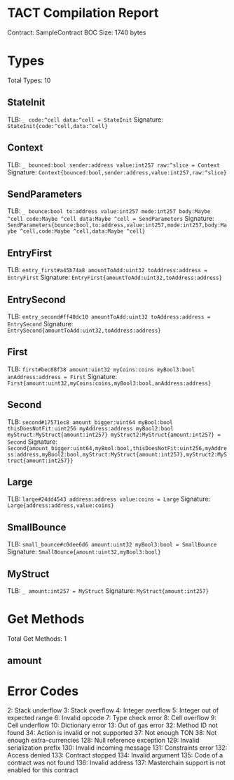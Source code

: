 # TACT Compilation Report
Contract: SampleContract
BOC Size: 1740 bytes

# Types
Total Types: 10

## StateInit
TLB: `_ code:^cell data:^cell = StateInit`
Signature: `StateInit{code:^cell,data:^cell}`

## Context
TLB: `_ bounced:bool sender:address value:int257 raw:^slice = Context`
Signature: `Context{bounced:bool,sender:address,value:int257,raw:^slice}`

## SendParameters
TLB: `_ bounce:bool to:address value:int257 mode:int257 body:Maybe ^cell code:Maybe ^cell data:Maybe ^cell = SendParameters`
Signature: `SendParameters{bounce:bool,to:address,value:int257,mode:int257,body:Maybe ^cell,code:Maybe ^cell,data:Maybe ^cell}`

## EntryFirst
TLB: `entry_first#a45b74a8 amountToAdd:uint32 toAddress:address = EntryFirst`
Signature: `EntryFirst{amountToAdd:uint32,toAddress:address}`

## EntrySecond
TLB: `entry_second#ff40dc10 amountToAdd:uint32 toAddress:address = EntrySecond`
Signature: `EntrySecond{amountToAdd:uint32,toAddress:address}`

## First
TLB: `first#bec08f38 amount:uint32 myCoins:coins myBool3:bool anAddress:address = First`
Signature: `First{amount:uint32,myCoins:coins,myBool3:bool,anAddress:address}`

## Second
TLB: `second#17571ec8 amount_bigger:uint64 myBool:bool thisDoesNotFit:uint256 myAddress:address myBool2:bool myStruct:MyStruct{amount:int257} myStruct2:MyStruct{amount:int257} = Second`
Signature: `Second{amount_bigger:uint64,myBool:bool,thisDoesNotFit:uint256,myAddress:address,myBool2:bool,myStruct:MyStruct{amount:int257},myStruct2:MyStruct{amount:int257}}`

## Large
TLB: `large#24dd4543 address:address value:coins = Large`
Signature: `Large{address:address,value:coins}`

## SmallBounce
TLB: `small_bounce#c0dee6d6 amount:uint32 myBool3:bool = SmallBounce`
Signature: `SmallBounce{amount:uint32,myBool3:bool}`

## MyStruct
TLB: `_ amount:int257 = MyStruct`
Signature: `MyStruct{amount:int257}`

# Get Methods
Total Get Methods: 1

## amount

# Error Codes
2: Stack underflow
3: Stack overflow
4: Integer overflow
5: Integer out of expected range
6: Invalid opcode
7: Type check error
8: Cell overflow
9: Cell underflow
10: Dictionary error
13: Out of gas error
32: Method ID not found
34: Action is invalid or not supported
37: Not enough TON
38: Not enough extra-currencies
128: Null reference exception
129: Invalid serialization prefix
130: Invalid incoming message
131: Constraints error
132: Access denied
133: Contract stopped
134: Invalid argument
135: Code of a contract was not found
136: Invalid address
137: Masterchain support is not enabled for this contract